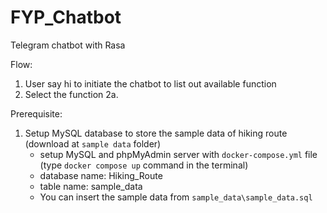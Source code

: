 # FYP_Chatbot
Telegram chatbot with Rasa

Flow:
1. User say hi to initiate the chatbot to list out available function
2. Select the function
    2a.  

Prerequisite:
1. Setup MySQL database to store the sample data of hiking route (download at `sample data` folder)
    - setup MySQL and phpMyAdmin server with `docker-compose.yml` file (type `docker compose up` command in the terminal)
    - database name: Hiking_Route
    - table name: sample_data
    - You can insert the sample data from `sample_data\sample_data.sql`
